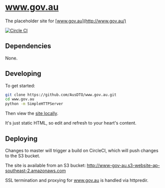# www.gov.au

The placeholder site for [www.gov.au](http://www.gov.au/)

[![Circle CI](https://circleci.com/gh/AusDTO/www.gov.au.svg)](https://circleci.com/gh/AusDTO/www.gov.au)

## Dependencies

None.

## Developing

To get started:

``` bash
git clone https://github.com/AusDTO/www.gov.au.git
cd www.gov.au
python -m SimpleHTTPServer
```

Then view the [site locally](http://localhost:8000).

It's just static HTML, so edit and refresh to your heart's content.

## Deploying

Changes to master will trigger a build on CircleCI, which will push changes to
the S3 bucket.

The site is available from an S3 bucket: http://www-gov-au.s3-website-ap-southeast-2.amazonaws.com

SSL termination and proxying for www.gov.au is handled via httpredir.

